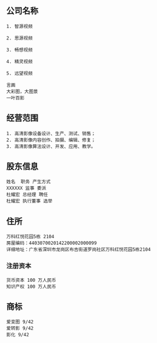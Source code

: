 ## 公司名称
```
1. 智源视频

2. 思源视频

3. 畅想视频

4. 精灵视频

5. 远望视频

言画
大彩图，大图景
一叶百影

```

## 经营范围
```
1. 高清影像设备设计、生产、测试、销售；
2. 高清影像内容创作、拍摄、编辑、修复；
3. 高清影像算法设计、开发、应用、教学。
```
## 股东信息
```
姓名  职务 产生方式
XXXXXX 监事 委派
杜耀宏 总经理 聘任
杜耀宏 执行董事 选举
```
## 住所
```
万科红悦花园5栋 2104
房屋编码：4403070020142200002000099
详细地址：广东省深圳市龙岗区布吉街道罗岗社区万科红悦花园5栋2104
```
### 注册资本

```
货币资本 100 万人民币
知识产权 100 万人民币
```

## 商标

```
爱变图 9/42
爱转影 9/42
影化 9/42
```
